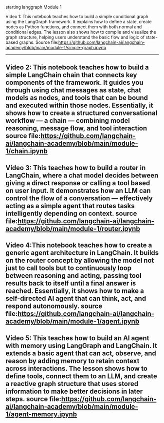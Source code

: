 starting langgraph 
Module 1


Video 1: This notebook teaches how to build a simple conditional graph using the LangGraph framework. It explains how to define a state, create nodes as Python functions, and connect them with both normal and conditional edges. The lesson also shows how to compile and visualize the graph structure, helping users understand the basic flow and logic of state-based graphs.
Source file:https://github.com/langchain-ai/langchain-academy/blob/main/module-1/simple-graph.ipynb

---

Video 2: This notebook teaches how to build a simple LangChain chain that connects key components of the framework. It guides you through using chat messages as state, chat models as nodes, and tools that can be bound and executed within those nodes. Essentially, it shows how to create a structured conversational workflow — a chain — combining model reasoning, message flow, and tool interaction
source file:https://github.com/langchain-ai/langchain-academy/blob/main/module-1/chain.ipynb
---


Video 3: This teaches how to build a router in LangChain, where a chat model decides between giving a direct response or calling a tool based on user input. It demonstrates how an LLM can control the flow of a conversation — effectively acting as a simple agent that routes tasks intelligently depending on context.
source file:https://github.com/langchain-ai/langchain-academy/blob/main/module-1/router.ipynb
--

Video 4:This notebook teaches how to create a generic agent architecture in LangChain. It builds on the router concept by allowing the model not just to call tools but to continuously loop between reasoning and acting, passing tool results back to itself until a final answer is reached. Essentially, it shows how to make a self-directed AI agent that can think, act, and respond autonomously.
source file:https://github.com/langchain-ai/langchain-academy/blob/main/module-1/agent.ipynb
---


Video 5: This teaches how to build an AI agent with memory using LangGraph and LangChain. It extends a basic agent that can act, observe, and reason by adding memory to retain context across interactions. The lesson shows how to define tools, connect them to an LLM, and create a reactive graph structure that uses stored information to make better decisions in later steps.
source file:https://github.com/langchain-ai/langchain-academy/blob/main/module-1/agent-memory.ipynb
---
